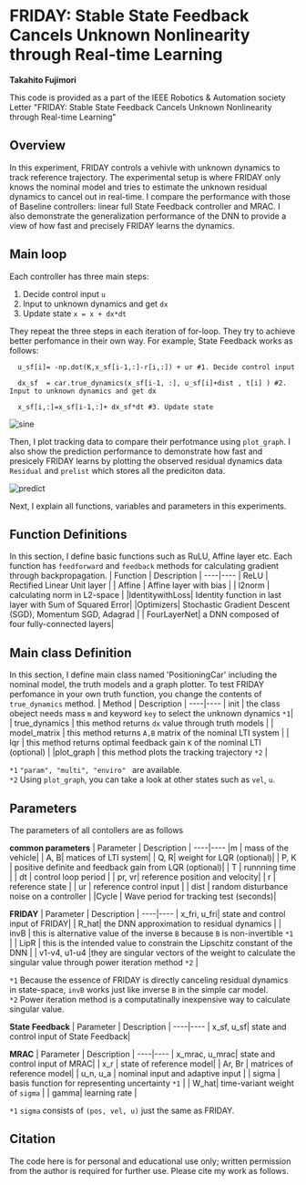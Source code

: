 # FRIDAY: Stable State Feedback Cancels Unknown Nonlinearity through Real-time Learning
**Takahito Fujimori**

This code is provided as a part of the IEEE Robotics & Automation society Letter "FRIDAY: Stable State Feedback Cancels Unknown Nonlinearity through Real-time Learning"

## Overview 
In this experiment, FRIDAY controls a vehivle with unknown dynamics to track reference trajectory. The experimental setup is where FRIDAY only knows the nominal model and tries to estimate the unknown residual dynamics to cancel out in real-time. I compare the performance with those of Baseline controllers: linear full State Feedback controller and MRAC. I also demonstrate the generalization performance of the DNN to provide a view of how fast and precisely FRIDAY learns the dynamics.

## Main loop
Each controller has three main steps:
1. Decide control input `u` 
2. Input to unknown dynamics and get `dx`  
3. Update state `x = x + dx*dt`

They repeat the three steps in each iteration of for-loop. They try to achieve better perfomance in their own way. For example, State Feedback works as follows:
```
  u_sf[i]= -np.dot(K,x_sf[i-1,:]-r[i,:]) + ur #1. Decide control input

  dx_sf  = car.true_dynamics(x_sf[i-1, :], u_sf[i]+dist , t[i] ) #2. Input to unknown dynamics and get dx

  x_sf[i,:]=x_sf[i-1,:]+ dx_sf*dt #3. Update state 
```
![sine](https://user-images.githubusercontent.com/68802350/196947020-0059b621-8e7e-42b1-b511-d6e562b798b0.png)

Then, I plot tracking data to compare their perfotmance using `plot_graph`. I also show the prediction performance to demonstrate how fast and presicely FRIDAY learns by plotting the observed residual dynamics data `Residual` and `prelist` which stores all the prediciton data.

![predict](https://user-images.githubusercontent.com/68802350/196947560-11d3e72f-bea7-495a-bd15-bd758a245ed1.png)

Next, I explain all functions, variables and parameters in this experiments.

## Function Definitions
In this section, I define basic functions such as RuLU, Affine layer etc. Each function has `feedforward` and `feedback` methods for calculating gradient through backpropagation.
| Function | Description |
----|---- 
| ReLU | Rectified Linear Unit layer |
| Affine | Affine layer with bias  |
| l2norm | calculating norm in L2-space  |
|IdentitywithLoss| Identity function in last layer with Sum of Squared Error|
|Optimizers| Stochastic Gradient Descent (SGD), Momentum SGD, Adagrad |
| FourLayerNet| a DNN composed of four fully-connected layers|

## Main class Definition
In this section, I define main class named 'PositioningCar' including the nominal model, the truth models and a graph plotter. To test FRIDAY perfomance in your own truth function, you change the contents of `true_dynamics` method.
| Method | Description |
----|---- 
| init       | the class obeject needs mass `m` and keyword `key` to select the unknown dynamics `*1`|
| true_dynamics | this method returns `dx` value through truth models  |
| model_matrix | this method returns `A,B` matrix of the nominal LTI system   |
| lqr | this method returns optimal feedback gain `K` of the nominal LTI (optional)   |
|plot_graph | this method plots the tracking trajectory `*2` |

`*1` `"param", "multi", "enviro" ` are available.  
`*2` Using `plot_graph`, you can take a look at other states such as `vel`, `u`.


## Parameters
The parameters of all contollers are as follows

**common parameters**
| Parameter | Description |
----|---- 
|m  | mass of  the vehicle|
| A, B| matices of  LTI system|
| Q, R| weight for LQR (optional)|
| P, K | positive definite and feedback gain from LQR (optional)|
| T  | runnning time   |
| dt  | control loop period   |
| pr, vr| reference position and velocity|
| r  | reference state  |
| ur  | reference control input   |
| dist  | random disturbance noise on a controller   |
|Cycle | Wave period for tracking test (seconds)|

**FRIDAY**
| Parameter | Description |
----|---- 
| x_fri, u_fri| state and control input of FRIDAY|
| R_hat| the DNN approximation to residual dynamics |
| invB  | this is alternative value of the inverse `B` because  `B` is non-invertible `*1`   |
| LipR  | this is the intended value to constrain the Lipschitz constant of the DNN   |
| v1-v4, u1-u4  |they are singular vectors of the weight to calculate the singular value through power iteration method `*2`   |

`*1` Because the essence of FRIDAY is directly canceling residual dynamics in state-space, `invB` works just like inverse `B` in the simple car model.  
`*2` Power iteration method is a computatinally inexpensive way to calculate singular value.


**State Feedback**
| Parameter | Description |
----|---- 
| x_sf, u_sf| state and control input of State Feedback|

**MRAC**
| Parameter | Description |
----|---- 
| x_mrac, u_mrac| state and control input of MRAC|
|  x_r | state of reference model|
| Ar, Br | matrices of reference model|
| u_n, u_a   | nominal input and adaptive input |
| sigma | basis function for representing uncertainty `*1`   |
| W_hat| time-variant weight of `sigma`  |
| gamma| learning rate  |

`*1` `sigma` consists of `(pos, vel, u)` just the same as FRIDAY.



## Citation
The code here is for personal and educational use only; written permission from the author is required for further use. Please cite my work as follows.
